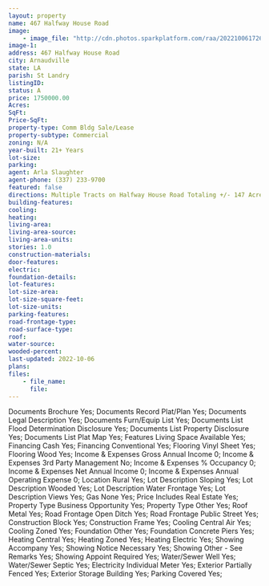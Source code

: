 ```yaml
---
layout: property
name: 467 Halfway House Road
image:
    - image_file: "http://cdn.photos.sparkplatform.com/raa/20221006172620611641000000.jpg"
image-1:
address: 467 Halfway House Road
city: Arnaudville
state: LA
parish: St Landry
listingID: 
status: A
price: 1750000.00
Acres: 
SqFt: 
Price-SqFt: 
property-type: Comm Bldg Sale/Lease
property-subtype: Commercial
zoning: N/A
year-built: 21+ Years
lot-size: 
parking: 
agent: Arla Slaughter
agent-phone: (337) 233-9700
featured: false
directions: Multiple Tracts on Halfway House Road Totaling +/- 147 Acres (see documents)
building-features: 
cooling: 
heating: 
living-area: 
living-area-source: 
living-area-units: 
stories: 1.0
construction-materials: 
door-features: 
electric: 
foundation-details: 
lot-features: 
lot-size-area: 
lot-size-square-feet: 
lot-size-units: 
parking-features: 
road-frontage-type: 
road-surface-type: 
roof: 
water-source: 
wooded-percent: 
last-updated: 2022-10-06
plans: 
files:
    - file_name:
      file:
---
```

Documents	Brochure	Yes;
Documents	Record Plat/Plan	Yes;
Documents	Legal Description	Yes;
Documents	Furn/Equip List	Yes;
Documents List	Flood Determination Disclosure	Yes;
Documents List	Property Disclosure	Yes;
Documents List	Plat Map	Yes;
Features	Living Space Available	Yes;
Financing	Cash	Yes;
Financing	Conventional	Yes;
Flooring	Vinyl Sheet	Yes;
Flooring	Wood	Yes;
Income & Expenses	Gross Annual Income	0;
Income & Expenses	3rd Party Management	No;
Income & Expenses	% Occupancy	0;
Income & Expenses	Net Annual Income	0;
Income & Expenses	Annual Operating Expense	0;
Location	Rural	Yes;
Lot Description	Sloping	Yes;
Lot Description	Wooded	Yes;
Lot Description	Water Frontage	Yes;
Lot Description	Views	Yes;
Gas	None	Yes;
Price Includes	Real Estate	Yes;
Property Type	Business Opportunity	Yes;
Property Type	Other	Yes;
Roof	Metal	Yes;
Road Frontage	Open Ditch	Yes;
Road Frontage	Public Street	Yes;
Construction	Block	Yes;
Construction	Frame	Yes;
Cooling	Central Air	Yes;
Cooling	Zoned	Yes;
Foundation	Other	Yes;
Foundation	Concrete Piers	Yes;
Heating	Central	Yes;
Heating	Zoned	Yes;
Heating	Electric	Yes;
Showing	Accompany	Yes;
Showing	Notice Necessary	Yes;
Showing	Other - See Remarks	Yes;
Showing	Appoint Required	Yes;
Water/Sewer	Well	Yes;
Water/Sewer	Septic	Yes;
Electricity	Individual Meter	Yes;
Exterior	Partially Fenced	Yes;
Exterior	Storage Building	Yes;
Parking	Covered	Yes;

